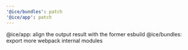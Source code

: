 ```yaml
---
'@ice/bundles': patch
'@ice/app': patch
---
```


@ice/app: align the output result with the former esbuild
@ice/bundles: export more webpack internal modules
